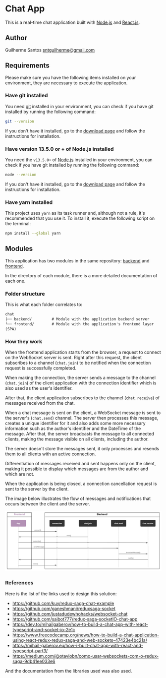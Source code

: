 # Chat App
This is a real-time chat application built with [Node.js](https://nodejs.org/en/) and [React.js](https://reactjs.org/).

## Author
Guilherme Santos <sntguilherme@gmail.com>

## Requirements
Please make sure you have the following items installed on your environment, they are necessary to execute the application.

### Have git installed
You need [git](https://git-scm.com) installed in your environment, you can check if you have git installed by running the following command:

```sh
git --version
```

If you don't have it installed, go to the [download page](https://git-scm.com/downloads) and follow the instructions for installation.

### Have version 13.5.0 or + of Node.js installed
You need the `v13.5.0+` of [Node.js](https://nodejs.org/) installed in your environment, you can check if you have git installed by running the following command:

```sh
node --version
```

If you don't have it installed, go to the [download page](https://nodejs.org/) and follow the instructions for installation.

### Have yarn installed
This project uses `yarn` as its task runner and, although not a rule, it's recommended that you use it.
To install it, execute the following script on the terminal:

```sh
npm install --global yarn
```

## Modules
This application has two modules in the same repository: [backend](backend) and [frontend](frontend).

In the directory of each module, there is a more detailed documentation of each one.

### Folder structure
This is what each folder correlates to:

```
chat
├── backend/         # Module with the application backend server
└── frontend/        # Module with the application's frontend layer (SPA)
```

### How they work
When the frontend application starts from the browser, a request to connect on the WebSocket server is sent.
Right after this request, the client subscribes to a channel (`chat.join`) to be notified when the connection request is successfully completed.

When making the connection, the server sends a message to the channel (`chat.join`) of the client application with the connection identifier which is also used as the user's identifier.

After that, the client application subscribes to the channel (`chat.receive`) of messages received from the chat.

When a chat message is sent on the client, a WebSocket message is sent to the server's (`chat.send`) channel.
The server then processes this message, creates a unique identifier for it and also adds some more necessary information such as the author's identifier and the DateTime of the message.
After that, the server broadcasts the message to all connected clients, making the message visible on all clients, including the author.

The server doesn't store the messages sent, it only processes and resends them to all clients with an active connection.

Differentiation of messages received and sent happens only on the client, making it possible to display which messages are from the author and which are not.

When the application is being closed, a connection cancellation request is sent to the server by the client.

The image below illustrates the flow of messages and notifications that occurs between the client and the server.

![Communication between frontend and backend](docs/flow.png)

### References

Here is the list of the links used to design this solution:
- https://github.com/kuy/redux-saga-chat-example
- https://github.com/ganeshmani/reduxsaga-socket
- https://github.com/justadudewhohacks/websocket-chat
- https://github.com/saibot777/redux-saga-socketIO-chat-app
- https://dev.to/mihailgaberov/how-to-build-a-chat-app-with-react-typescript-and-socket-io-2e1c
- https://www.freecodecamp.org/news/how-to-build-a-chat-application-using-react-redux-redux-saga-and-web-sockets-47423e4bc21a/
- https://mihail-gaberov.eu/how-i-built-chat-app-with-react-and-typescript-part3/
- https://medium.com/@otaviobn/como-usar-websockets-com-o-redux-saga-9db41ee033e6

And the documentation from the libraries used was also used.
